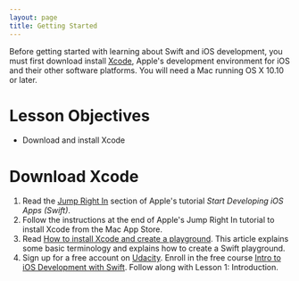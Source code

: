 ```yaml
---
layout: page
title: Getting Started
---
```


Before getting started with learning about Swift and iOS development, you must first download install [Xcode](https://developer.apple.com/xcode/), Apple's development environment for iOS and their other software platforms. You will need a Mac running OS X 10.10 or later.

# Lesson Objectives
- Download and install Xcode

# Download Xcode
1. Read the [Jump Right In](https://developer.apple.com/library/ios/referencelibrary/GettingStarted/DevelopiOSAppsSwift/#//apple_ref/doc/uid/TP40015214-CH2-SW1) section of Apple's tutorial *Start Developing iOS Apps (Swift)*.
2. Follow the instructions at the end of Apple's Jump Right In tutorial to install Xcode from the Mac App Store.
3. Read [How to install Xcode and create a playground](https://www.hackingwithswift.com/read/0/1/how-to-install-xcode-and-create-a-playground). This article explains some basic terminology and explains how to create a Swift playground.
4. Sign up for a free account on [Udacity](https://www.udacity.com/). Enroll in the free course [Intro to iOS Development with Swift](https://www.udacity.com/course/intro-to-ios-app-development-with-swift--ud585). Follow along with Lesson 1: Introduction.
